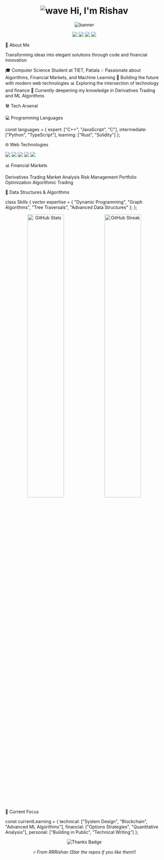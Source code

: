 <h1 align="center">
  <img src="/api/placeholder/150/50" alt="wave" /> 
  Hi, I'm Rishav
</h1>
<p align="center">
  <img src="/api/placeholder/600/300" alt="banner"/>
</p>
<p align="center">
  <img src="https://img.shields.io/badge/Web_Development-🌐-blue" />
  <img src="https://img.shields.io/badge/Financial_Markets-📈-green" />
  <img src="https://img.shields.io/badge/Machine_Learning-🤖-orange" />
  <img src="https://img.shields.io/badge/DSA-⚡-yellow" />
</p>



💫 About Me

Transforming ideas into elegant solutions through code and financial innovation


🎓 Computer Science Student at TIET, Patiala
💡 Passionate about Algorithms, Financial Markets, and Machine Learning
🚀 Building the future with modern web technologies
📊 Exploring the intersection of technology and finance
🌱 Currently deepening my knowledge in Derivatives Trading and ML Algorithms

🛠️ Tech Arsenal

💻 Programming Languages

const languages = {
    expert: ["C++", "JavaScript", "C"],
    intermediate: ["Python", "TypeScript"],
    learning: ["Rust", "Solidity"]
};

🌐 Web Technologies
<p align="left">
  <img src="https://img.shields.io/badge/React-20232A?style=for-the-badge&logo=react&logoColor=61DAFB" />
  <img src="https://img.shields.io/badge/Next.js-000000?style=for-the-badge&logo=next.js&logoColor=white" />
  <img src="https://img.shields.io/badge/Vue.js-35495E?style=for-the-badge&logo=vue.js&logoColor=4FC08D" />
  <img src="https://img.shields.io/badge/HTML5-E34F26?style=for-the-badge&logo=html5&logoColor=white" />
  <img src="https://img.shields.io/badge/CSS3-1572B6?style=for-the-badge&logo=css3&logoColor=white" />
</p>

📊 Financial Markets

Derivatives Trading
Market Analysis
Risk Management
Portfolio Optimization
Algorithmic Trading


🧮 Data Structures & Algorithms

class Skills {
    vector<string> expertise = {
        "Dynamic Programming",
        "Graph Algorithms",
        "Tree Traversals",
        "Advanced Data Structures"
    };
};

<p align="center">
  <img width="48%" src="/api/placeholder/400/200" alt="GitHub Stats" />
  <img width="48%" src="/api/placeholder/400/200" alt="GitHub Streak" />
</p>


🎯 Current Focus

const currentLearning = {
    technical: ["System Design", "Blockchain", "Advanced ML Algorithms"],
    financial: ["Options Strategies", "Quantitative Analysis"],
    personal: ["Building in Public", "Technical Writing"]
};


<p align="center">
  <img src="https://img.shields.io/badge/Thanks%20for%20visiting!-👋-blue" alt="Thanks Badge"/>
</p>
<p align="center">
  <i>⭐️ From RRRishav (Star the repos if you like them!)</i>
</p>
<!---
RRRishav/RRRishav is a ✨ special ✨ repository because its `README.md` (this file) appears on your GitHub profile.
You can click the Preview link to take a look at your changes.
--->
